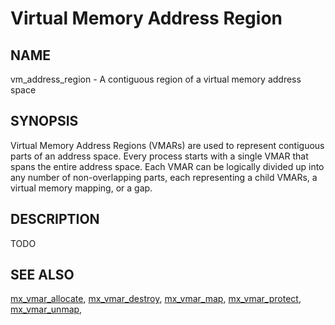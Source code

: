 # Virtual Memory Address Region

## NAME

vm_address_region - A contiguous region of a virtual memory address space

## SYNOPSIS

Virtual Memory Address Regions (VMARs) are used to represent contiguous parts of
an address space.  Every process starts with a single VMAR that spans the entire
address space.  Each VMAR can be logically divided up into any number of
non-overlapping parts, each representing a child VMARs, a virtual memory mapping,
or a gap.

## DESCRIPTION

TODO

## SEE ALSO

[mx_vmar_allocate](../syscalls/vmar_allocate.md),
[mx_vmar_destroy](../syscalls/vmar_destroy.md),
[mx_vmar_map](../syscalls/vmar_map.md),
[mx_vmar_protect](../syscalls/vmar_protect.md),
[mx_vmar_unmap](../syscalls/vmar_unmap.md),
